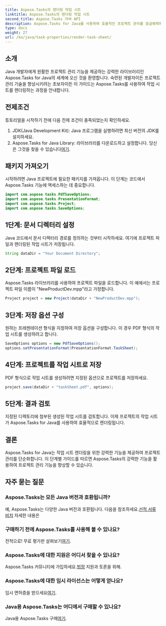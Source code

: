 ```yaml
---
title: Aspose.Tasks의 렌더링 작업 시트
linktitle: Aspose.Tasks의 렌더링 작업 시트
second_title: Aspose.Tasks 자바 API
description: Aspose.Tasks for Java를 사용하여 효율적인 프로젝트 관리를 잠금해제하세요. 작업 시트를 원활하게 렌더링합니다. 지금 종합 가이드를 살펴보세요!
type: docs
weight: 27
url: /ko/java/task-properties/render-task-sheet/
---
```

## 소개
Java 개발자에게 원활한 프로젝트 관리 기능을 제공하는 강력한 라이브러리인 Aspose.Tasks for Java의 세계에 오신 것을 환영합니다. 숙련된 개발자이든 프로젝트 관리 기술을 향상시키려는 초보자이든 이 가이드는 Aspose.Tasks를 사용하여 작업 시트를 렌더링하는 과정을 안내합니다.
## 전제조건
튜토리얼을 시작하기 전에 다음 전제 조건이 충족되었는지 확인하세요.
1. JDK(Java Development Kit): Java 프로그램을 실행하려면 최신 버전의 JDK를 설치하세요.
2.  Aspose.Tasks for Java Library: 라이브러리를 다운로드하고 설정합니다. 당신은 그것을 찾을 수 있습니다[여기](https://releases.aspose.com/tasks/java/).
## 패키지 가져오기
시작하려면 Java 프로젝트에 필요한 패키지를 가져옵니다. 이 단계는 코드에서 Aspose.Tasks 기능에 액세스하는 데 중요합니다.
```java
import com.aspose.tasks.PdfSaveOptions;
import com.aspose.tasks.PresentationFormat;
import com.aspose.tasks.Project;
import com.aspose.tasks.SaveOptions;
```
## 1단계: 문서 디렉터리 설정
Java 코드에서 문서 디렉터리 경로를 정의하는 것부터 시작하세요. 여기에 프로젝트 파일과 렌더링된 작업 시트가 저장됩니다.
```java
String dataDir = "Your Document Directory";
```
## 2단계: 프로젝트 파일 로드
Aspose.Tasks 라이브러리를 사용하여 프로젝트 파일을 로드합니다. 이 예에서는 프로젝트 파일 이름이 "NewProductDev.mpp"라고 가정합니다.
```java
Project project = new Project(dataDir + "NewProductDev.mpp");
```
## 3단계: 저장 옵션 구성
원하는 프레젠테이션 형식을 지정하여 저장 옵션을 구성합니다. 이 경우 PDF 형식의 작업 시트를 생성하려고 합니다.
```java
SaveOptions options = new PdfSaveOptions();
options.setPresentationFormat(PresentationFormat.TaskSheet);
```
## 4단계: 프로젝트를 작업 시트로 저장
PDF 형식으로 작업 시트를 생성하려면 지정된 옵션으로 프로젝트를 저장하세요.
```java
project.save(dataDir + "taskSheet.pdf", options);
```
## 5단계: 결과 검토
지정된 디렉토리에 첨부된 생성된 작업 시트를 검토합니다. 이제 프로젝트의 작업 시트가 Aspose.Tasks for Java를 사용하여 효율적으로 렌더링됩니다.
## 결론
Aspose.Tasks for Java는 작업 시트 렌더링을 위한 강력한 기능을 제공하여 프로젝트 관리를 단순화합니다. 이 단계별 가이드를 따르면 Aspose.Tasks의 강력한 기능을 활용하여 프로젝트 관리 기능을 향상할 수 있습니다.

## 자주 묻는 질문
### Aspose.Tasks는 모든 Java 버전과 호환됩니까?
 예, Aspose.Tasks는 다양한 Java 버전과 호환됩니다. 다음을 참조하세요.[선적 서류 비치](https://reference.aspose.com/tasks/java/) 자세한 내용은
### 구매하기 전에 Aspose.Tasks를 사용해 볼 수 있나요?
 전적으로! 무료 평가판 살펴보기[여기](https://releases.aspose.com/).
### Aspose.Tasks에 대한 지원은 어디서 찾을 수 있나요?
 Aspose.Tasks 커뮤니티에 가입하세요.[법정](https://forum.aspose.com/c/tasks/15) 지원과 토론을 위해.
### Aspose.Tasks에 대한 임시 라이선스는 어떻게 얻나요?
 임시 면허증을 받으세요[여기](https://purchase.aspose.com/temporary-license/).
### Java용 Aspose.Tasks는 어디에서 구매할 수 있나요?
 Java용 Aspose.Tasks 구매[여기](https://purchase.aspose.com/buy).